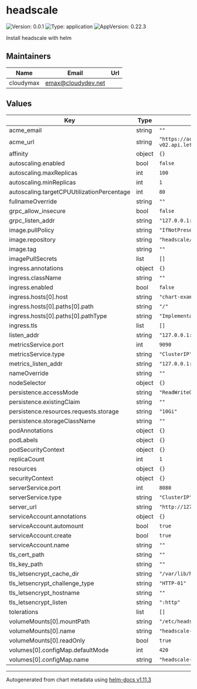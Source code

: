 # headscale

![Version: 0.0.1](https://img.shields.io/badge/Version-0.0.1-informational?style=flat-square) ![Type: application](https://img.shields.io/badge/Type-application-informational?style=flat-square) ![AppVersion: 0.22.3](https://img.shields.io/badge/AppVersion-0.22.3-informational?style=flat-square)

Install headscale with helm

## Maintainers

| Name | Email | Url |
| ---- | ------ | --- |
| cloudymax | <emax@cloudydev.net> |  |

## Values

| Key | Type | Default | Description |
|-----|------|---------|-------------|
| acme_email | string | `""` |  |
| acme_url | string | `"https://acme-v02.api.letsencrypt.org/directory"` |  |
| affinity | object | `{}` |  |
| autoscaling.enabled | bool | `false` |  |
| autoscaling.maxReplicas | int | `100` |  |
| autoscaling.minReplicas | int | `1` |  |
| autoscaling.targetCPUUtilizationPercentage | int | `80` |  |
| fullnameOverride | string | `""` |  |
| grpc_allow_insecure | bool | `false` |  |
| grpc_listen_addr | string | `"127.0.0.1:50443"` |  |
| image.pullPolicy | string | `"IfNotPresent"` |  |
| image.repository | string | `"headscale/headscale"` |  |
| image.tag | string | `""` |  |
| imagePullSecrets | list | `[]` |  |
| ingress.annotations | object | `{}` |  |
| ingress.className | string | `""` |  |
| ingress.enabled | bool | `false` |  |
| ingress.hosts[0].host | string | `"chart-example.local"` |  |
| ingress.hosts[0].paths[0].path | string | `"/"` |  |
| ingress.hosts[0].paths[0].pathType | string | `"ImplementationSpecific"` |  |
| ingress.tls | list | `[]` |  |
| listen_addr | string | `"127.0.0.1:8080"` |  |
| metricsService.port | int | `9090` |  |
| metricsService.type | string | `"ClusterIP"` |  |
| metrics_listen_addr | string | `"127.0.0.1:9090"` |  |
| nameOverride | string | `""` |  |
| nodeSelector | object | `{}` |  |
| persistence.accessMode | string | `"ReadWriteOnce"` |  |
| persistence.existingClaim | string | `""` |  |
| persistence.resources.requests.storage | string | `"10Gi"` |  |
| persistence.storageClassName | string | `""` |  |
| podAnnotations | object | `{}` |  |
| podLabels | object | `{}` |  |
| podSecurityContext | object | `{}` |  |
| replicaCount | int | `1` |  |
| resources | object | `{}` |  |
| securityContext | object | `{}` |  |
| serverService.port | int | `8080` |  |
| serverService.type | string | `"ClusterIP"` |  |
| server_url | string | `"http://127.0.0.1:8080"` |  |
| serviceAccount.annotations | object | `{}` |  |
| serviceAccount.automount | bool | `true` |  |
| serviceAccount.create | bool | `true` |  |
| serviceAccount.name | string | `""` |  |
| tls_cert_path | string | `""` |  |
| tls_key_path | string | `""` |  |
| tls_letsencrypt_cache_dir | string | `"/var/lib/headscale/cache"` |  |
| tls_letsencrypt_challenge_type | string | `"HTTP-01"` |  |
| tls_letsencrypt_hostname | string | `""` |  |
| tls_letsencrypt_listen | string | `":http"` |  |
| tolerations | list | `[]` |  |
| volumeMounts[0].mountPath | string | `"/etc/headscale/config.yaml"` |  |
| volumeMounts[0].name | string | `"headscale-config"` |  |
| volumeMounts[0].readOnly | bool | `true` |  |
| volumes[0].configMap.defaultMode | int | `420` |  |
| volumes[0].configMap.name | string | `"headscale-config"` |  |

----------------------------------------------
Autogenerated from chart metadata using [helm-docs v1.11.3](https://github.com/norwoodj/helm-docs/releases/v1.11.3)
